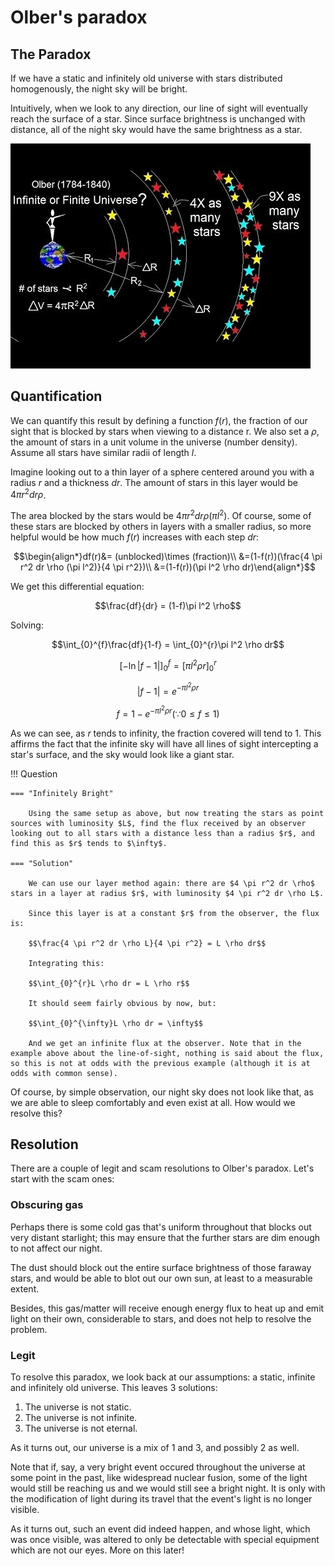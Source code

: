 # Olber's paradox


## The Paradox

If we have a static and infinitely old universe with stars distributed homogenously, the night sky will be bright.

Intuitively, when we look to any direction, our line of sight will eventually reach the surface of a star. Since surface brightness is unchanged with distance, all of the night sky would have the same brightness as a star.

![Olber's Paradox](../img/olbers.jpg)

## Quantification

We can quantify this result by defining a function $f(r)$, the fraction of our sight that is blocked by stars when viewing to a distance r. We also set a $\rho$, the amount of stars in a unit volume in the universe (number density). Assume all stars have similar radii of length $l$.

Imagine looking out to a thin layer of a sphere centered around you with a radius $r$ and a thickness $dr$. The amount of stars in this layer would be $4 \pi r^2 dr \rho$.

The area blocked by the stars would be $4 \pi r^2 dr \rho (\pi l^2)$. Of course, some of these stars are blocked by others in layers with a smaller radius, so more helpful would be how much $f(r)$ increases with each step $dr$:

$$\begin{align*}df(r)&= (unblocked)\times (fraction)\\
&=(1-f(r))(\frac{4 \pi r^2 dr \rho (\pi l^2)}{4 \pi r^2})\\
&=(1-f(r))(\pi l^2 \rho dr)\end{align*}$$

We get this differential equation:

$$\frac{df}{dr} = (1-f)\pi l^2 \rho$$

Solving:

$$\int_{0}^{f}\frac{df}{1-f} = \int_{0}^{r}\pi l^2 \rho dr$$

$$[-\ln |f-1|]^f_0=[\pi l^2 \rho r]^r_0$$

$$|f-1|=e^{-\pi l^2 \rho r}$$

$$f=1-e^{-\pi l^2 \rho r} (\because 0 \leq f \leq 1)$$

As we can see, as $r$ tends to infinity, the fraction covered will tend to 1. This affirms the fact that the infinite sky will have all lines of sight intercepting a star's surface, and the sky would look like a giant star.

!!! Question

    === "Infinitely Bright"

        Using the same setup as above, but now treating the stars as point sources with luminosity $L$, find the flux received by an observer looking out to all stars with a distance less than a radius $r$, and find this as $r$ tends to $\infty$.

    === "Solution"

        We can use our layer method again: there are $4 \pi r^2 dr \rho$ stars in a layer at radius $r$, with luminosity $4 \pi r^2 dr \rho L$.
        
        Since this layer is at a constant $r$ from the observer, the flux is:

        $$\frac{4 \pi r^2 dr \rho L}{4 \pi r^2} = L \rho dr$$

        Integrating this:

        $$\int_{0}^{r}L \rho dr = L \rho r$$

        It should seem fairly obvious by now, but:

        $$\int_{0}^{\infty}L \rho dr = \infty$$

        And we get an infinite flux at the observer. Note that in the example above about the line-of-sight, nothing is said about the flux, so this is not at odds with the previous example (although it is at odds with common sense).

Of course, by simple observation, our night sky does not look like that, as we are able to sleep comfortably and even exist at all. How would we resolve this?

## Resolution

There are a couple of legit and scam resolutions to Olber's paradox. Let's start with the scam ones:

### Obscuring gas

Perhaps there is some cold gas that's uniform throughout that blocks out very distant starlight; this may ensure that the further stars are dim enough to not affect our night.

The dust should block out the entire surface brightness of those faraway stars, and would be able to blot out our own sun, at least to a measurable extent.

Besides, this gas/matter will receive enough energy flux to heat up and emit light on their own, considerable to stars, and does not help to resolve the problem.

### Legit

To resolve this paradox, we look back at our assumptions: a static, infinite and infinitely old universe. This leaves 3 solutions:

1. The universe is not static.
2. The universe is not infinite.
3. The universe is not eternal.

As it turns out, our universe is a mix of 1 and 3, and possibly 2 as well.

Note that if, say, a very bright event occured throughout the universe at some point in the past, like widespread nuclear fusion, some of the light would still be reaching us and we would still see a bright night. It is only with the modification of light during its travel that the event's light is no longer visible.

As it turns out, such an event did indeed happen, and whose light, which was once visible, was altered to only be detectable with special equipment which are not our eyes. More on this later!